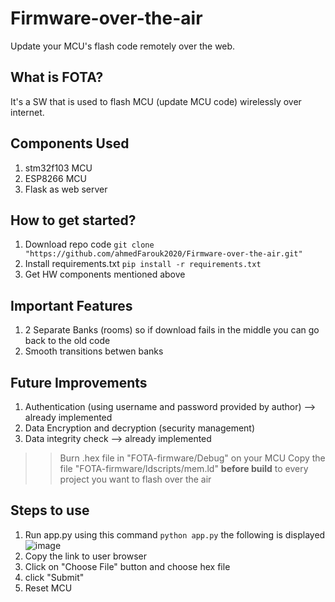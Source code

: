 # Firmware-over-the-air
Update your MCU's flash code remotely over the web. 
## What is FOTA?
It's a SW that is used to flash MCU (update MCU code) wirelessly over internet.

## Components Used
1. stm32f103 MCU
2. ESP8266 MCU
3. Flask as web server

## How to get started?
1. Download repo code ``` git clone "https://github.com/ahmedFarouk2020/Firmware-over-the-air.git" ```
2. Install requirements.txt ``` pip install -r requirements.txt ```
3. Get HW components mentioned above

## Important Features
1. 2 Separate Banks (rooms) so if download fails in the middle you can go back to the old code
2. Smooth transitions betwen banks

## Future Improvements
1. Authentication (using username and password provided by author) --> already implemented
2. Data Encryption and decryption (security management)
3. Data integrity check --> already implemented

>> Burn .hex file in "FOTA-firmware/Debug" on your MCU
>> Copy the file "FOTA-firmware/ldscripts/mem.ld" **before build** to every project you want to flash over the air 

## Steps to use
1. Run app.py using this command  ``` python app.py ```
the following is displayed
![image](https://user-images.githubusercontent.com/61471002/143068207-79dc2266-4c61-43f1-b7a0-882c31dd4fd8.png)
2. Copy the link to user browser
3. Click on "Choose File" button and choose hex file
4. click "Submit"
5. Reset MCU
